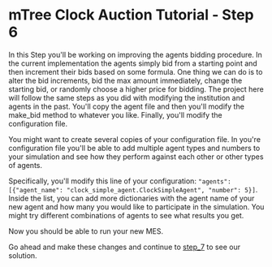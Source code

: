 # mTree Clock Auction Tutorial - Step 6

In this Step you'll be working on improving the agents bidding procedure. In the current implementation the agents simply bid from a starting point and then increment their bids based on some formula. One thing we can do is to alter the bid increments, bid the max amount immediately, change the starting bid, or randomly choose a higher price for bidding. The project here will follow the same steps as you did with modifying the institution and agents in the past. You'll copy the agent file and then you'll modify the make_bid method to whatever you like. Finally, you'll modify the configuration file. 

You might want to create several copies of your configuration file. In you're configuration file you'll be able to add multiple agent types and numbers to your simulation and see how they perform against each other or other types of agents.

Specifically, you'll modify this line of your configuration: `"agents": [{"agent_name": "clock_simple_agent.ClockSimpleAgent", "number": 5}]`. Inside the list, you can add more dictionaries with the agent name of your new agent and how many you would like to participate in the simulation. You might try different combinations of agents to see what results you get.

Now you should be able to run your new MES. 

Go ahead and make these changes and continue to [step_7](../step_7) to see our solution.            
            
        
